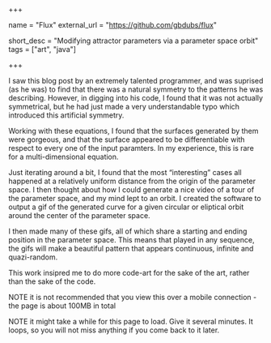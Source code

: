 +++

name = "Flux"
external_url = "https://github.com/gbdubs/flux"

short_desc = "Modifying attractor parameters via a parameter space orbit"
tags = ["art", "java"]

+++

I saw this blog post by an extremely talented programmer, and was suprised (as he was) to find that there was a natural symmetry to the patterns he was describing.  However, in digging into his code, I found that it was not actually symmetrical, but he had just made a very understandable typo which introduced this artificial symmetry.

Working with these equations, I found that the surfaces generated by them were gorgeous, and that the surface appeared to be differentiable with respect to every one of the input paramters.  In my experience, this is rare for a multi-dimensional equation. 

Just iterating around a bit, I found that the most “interesting” cases all happened at a relatively uniform distance from the origin of the parameter space.  I then thought about how I could generate a nice video of a tour of the parameter space, and my mind lept to an orbit.  I created the software to output a gif of the generated curve for a given circular or eliptical orbit around the center of the parameter space.

I then made many of these gifs, all of which share a starting and ending position in the parameter space. This means that played in any sequence, the gifs will make a beautiful pattern that appears continuous, infinite and quazi-random.

This work insipred me to do more code-art for the sake of the art, rather than the sake of the code.

NOTE it is not recommended that you view this over a mobile connection - the page is about 100MB in total

NOTE it might take a while for this page to load. Give it several minutes. It loops, so you will not miss anything if you come back to it later.
